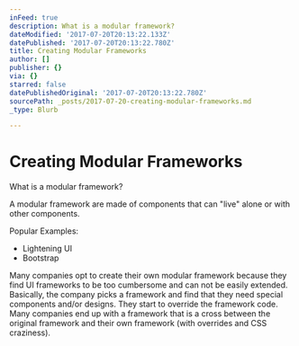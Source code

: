 ```yaml
---
inFeed: true
description: What is a modular framework?
dateModified: '2017-07-20T20:13:22.133Z'
datePublished: '2017-07-20T20:13:22.780Z'
title: Creating Modular Frameworks
author: []
publisher: {}
via: {}
starred: false
datePublishedOriginal: '2017-07-20T20:13:22.780Z'
sourcePath: _posts/2017-07-20-creating-modular-frameworks.md
_type: Blurb

---
```

# Creating Modular Frameworks

What is a modular framework?

A modular framework are made of components that can "live" alone or with other components. 

Popular Examples:

* Lightening UI
* Bootstrap

Many companies opt to create their own modular framework because they find UI frameworks to be too cumbersome and can not be easily extended. Basically, the company picks a framework and find that they need special components and/or designs. They start to override the framework code. Many companies end up with a framework that is a cross between the original framework and their own framework (with overrides and CSS craziness).